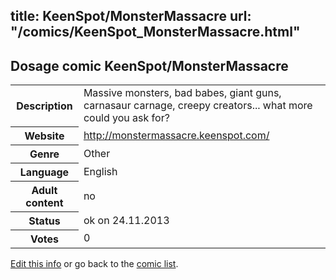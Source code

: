 title: KeenSpot/MonsterMassacre
url: "/comics/KeenSpot_MonsterMassacre.html"
---
Dosage comic KeenSpot/MonsterMassacre
-----------------------------------------

<p id="msg"></p>
<script type="text/javascript">
if (window.location.search === '?edit_info_mail=sent_ok') {
  var elem = document.getElementById("msg");
  elem.innerHTML = 'Edited information sucessfully sent for review, which is usually done daily. Thanks!';
  elem.className = 'ok';
}
</script>
<table class="comicinfo">
<tr>
<th>Description</th><td>Massive monsters, bad babes, giant guns, carnasaur carnage, creepy creators... what more could you ask for?</td>
</tr>
<tr>
<th>Website</th><td><a href="http://monstermassacre.keenspot.com/">http://monstermassacre.keenspot.com/</a></td>
</tr>
<tr>
<th>Genre</th><td>Other</td>
</tr>
<tr>
<th>Language</th><td>English</td>
</tr>
<tr>
<th>Adult content</th><td>no</td>
</tr>
<tr>
<th>Status</th><td>ok on 24.11.2013</td>
</tr>
<tr>
<th>Votes</th><td>0</td>
</tr>
</table>

[Edit this info](KeenSpot_MonsterMassacre_edit.html) or go back to the [comic list](../comic-index.html).
